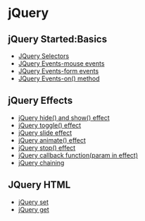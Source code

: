 # jQuery

<h2>jQuery Started:Basics</h2>

- [JQuery Selectors](./jQuery%20Selectors/jqueryselectors.html)
- [JQuery Events-mouse events](./jQuery%20Event%20Methods/mouseevents.html)
- [JQuery Events-form events](./jQuery%20Event%20Methods/formevents.html)
- [JQuery Events-on() method](./jQuery%20Event%20Methods/onmethod.html)

<h2>jQuery Effects</h2>

- [jQuery hide() and show() effect](./jQuery%20Effects/hideandshow.html)
- [jQuery toggle() effect](./jQuery%20Effects/toggle.html)
- [jQuery slide effect](./jQuery%20Effects/slide.html)
- [jQuery animate() effect](./jQuery%20Effects/animate.html)
- [jQuery stop() effect](./jQuery%20Effects/stop.html)
- [ jQuery callback function(param in effect)](./jQuery%20Effects/callback.html)
- [jQuery chaining](./jQuery%20Effects/chaining.html)

<h2>JQuery HTML</h2>

- [jQuery set](./jQuery%20HTML/get.html)
- [jQuery get](./jQuery%20HTML/set.html)
